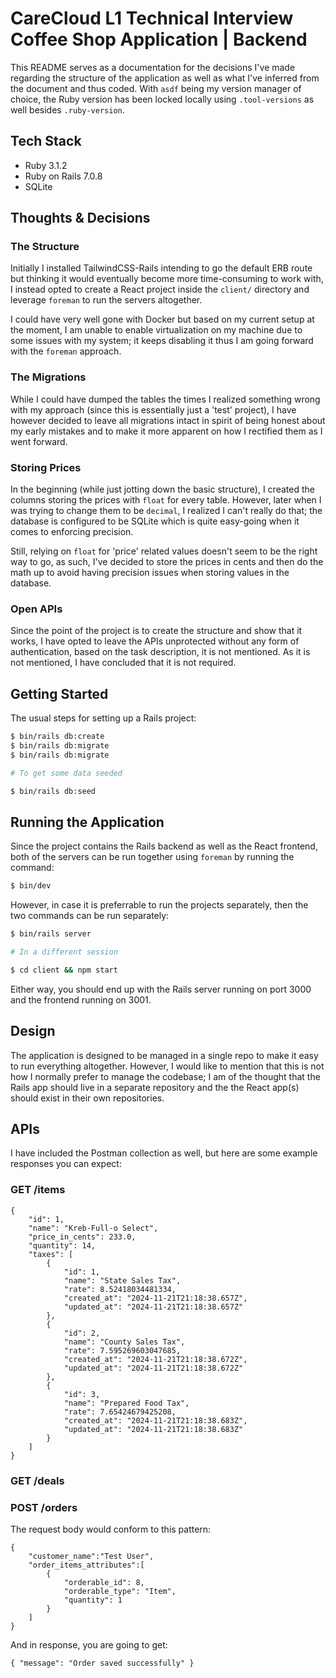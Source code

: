 # CareCloud L1 Technical Interview Coffee Shop Application | Backend

This README serves as a documentation for the decisions I've made regarding the
structure of the application as well as what I've inferred from the document and thus coded.
With `asdf` being my version manager of choice, the Ruby version has been locked locally using
`.tool-versions` as well besides `.ruby-version`.

## Tech Stack

- Ruby 3.1.2
- Ruby on Rails 7.0.8
- SQLite

## Thoughts &amp; Decisions

### The Structure

Initially I installed TailwindCSS-Rails intending to go the default ERB route but thinking it would
eventually become more time-consuming to work with, I instead opted to create a React project inside
the `client/` directory and leverage `foreman` to run the servers altogether.

I could have very well gone with Docker but based on my current setup at the moment, I am unable to
enable virtualization on my machine due to some issues with my system; it keeps disabling it thus
I am going forward with the `foreman` approach.

### The Migrations

While I could have dumped the tables the times I realized something wrong with my approach (since this
is essentially just a 'test' project), I have however decided to leave all migrations intact in spirit
of being honest about my early mistakes and to make it more apparent on how I rectified them as I went
forward.

### Storing Prices

In the beginning (while just jotting down the basic structure), I created the columns storing the prices
with `float` for every table. However, later when I was trying to change them to be `decimal`, I realized
I can't really do that; the database is configured to be SQLite which is quite easy-going when it comes to
enforcing precision.

Still, relying on `float` for 'price' related values doesn't seem to be the right way to go, as such, I've
decided to store the prices in cents and then do the math up to avoid having precision issues when storing
values in the database.

### Open APIs

Since the point of the project is to create the structure and show that it works, I have opted to leave the
APIs unprotected without any form of authentication, based on the task description, it is not mentioned. As
it is not mentioned, I have concluded that it is not required.

## Getting Started

The usual steps for setting up a Rails project:

```sh
$ bin/rails db:create
$ bin/rails db:migrate
$ bin/rails db:migrate

# To get some data seeded

$ bin/rails db:seed
```

## Running the Application

Since the project contains the Rails backend as well as the React frontend, both of the servers can
be run together using `foreman` by running the command:

```sh
$ bin/dev
```

However, in case it is preferrable to run the projects separately, then the two commands can be run
separately:

```sh
$ bin/rails server

# In a different session

$ cd client && npm start
```

Either way, you should end up with the Rails server running on port 3000 and the frontend running on 3001.

## Design

The application is designed to be managed in a single repo to make it easy to run everything altogether.
However, I would like to mention that this is not how I normally prefer to manage the codebase; I am of
the thought that the Rails app should live in a separate repository and the the React app(s) should exist
in their own repositories.

## APIs

I have included the Postman collection as well, but here are some example responses you can expect:

### GET /items

```
{
    "id": 1,
    "name": "Kreb-Full-o Select",
    "price_in_cents": 233.0,
    "quantity": 14,
    "taxes": [
        {
            "id": 1,
            "name": "State Sales Tax",
            "rate": 8.52418034481334,
            "created_at": "2024-11-21T21:18:38.657Z",
            "updated_at": "2024-11-21T21:18:38.657Z"
        },
        {
            "id": 2,
            "name": "County Sales Tax",
            "rate": 7.595269603047685,
            "created_at": "2024-11-21T21:18:38.672Z",
            "updated_at": "2024-11-21T21:18:38.672Z"
        },
        {
            "id": 3,
            "name": "Prepared Food Tax",
            "rate": 7.65424679425208,
            "created_at": "2024-11-21T21:18:38.683Z",
            "updated_at": "2024-11-21T21:18:38.683Z"
        }
    ]
}
```


### GET /deals

### POST /orders

The request body would conform to this pattern:

```
{
    "customer_name":"Test User",
    "order_items_attributes":[
        {
            "orderable_id": 8,
            "orderable_type": "Item",
            "quantity": 1
        }
    ]
}
```

And in response, you are going to get:

```
{ "message": "Order saved successfully" }
```

